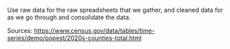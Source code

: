 Use raw data for the raw spreadsheets that we gather, and cleaned data for as we go through and consolidate the data.

Sources:
https://www.census.gov/data/tables/time-series/demo/popest/2020s-counties-total.html